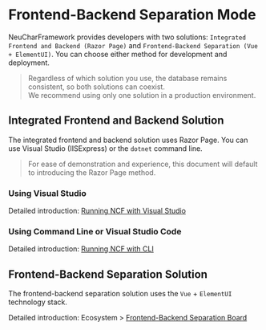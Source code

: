 # Frontend-Backend Separation Mode

NeuCharFramework provides developers with two solutions: `Integrated Frontend and Backend (Razor Page)` and `Frontend-Backend Separation (Vue + ElementUI)`. You can choose either method for development and deployment.

> Regardless of which solution you use, the database remains consistent, so both solutions can coexist.<br>
> We recommend using only one solution in a production environment.

## Integrated Frontend and Backend Solution

The integrated frontend and backend solution uses Razor Page. You can use Visual Studio (IISExpress) or the `dotnet` command line.

> For ease of demonstration and experience, this document will default to introducing the Razor Page method.

### Using Visual Studio

Detailed introduction: [Running NCF with Visual Studio](start/start-develop/run-ncf)

### Using Command Line or Visual Studio Code

Detailed introduction: [Running NCF with CLI](/start/start-develop/run-ncf-with-cli)

## Frontend-Backend Separation Solution

The frontend-backend separation solution uses the `Vue` + `ElementUI` technology stack.

Detailed introduction: Ecosystem > [Frontend-Backend Separation Board](/Front/home/)
